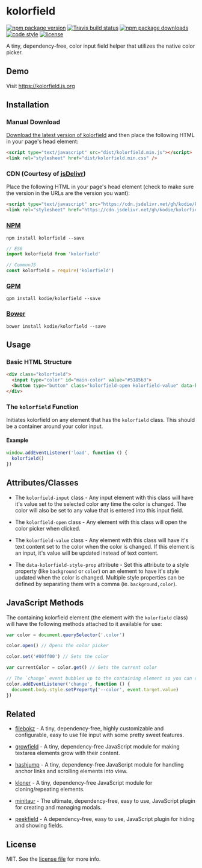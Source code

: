 # kolorfield

[![npm package version](https://img.shields.io/npm/v/kolorfield.svg?style=flat-square)](https://www.npmjs.com/package/kolorfield)
[![Travis build status](https://img.shields.io/travis/com/kodie/kolorfield.svg?style=flat-square)](https://travis-ci.com/kodie/kolorfield)
[![npm package downloads](https://img.shields.io/npm/dt/kolorfield.svg?style=flat-square)](https://www.npmjs.com/package/kolorfield)
[![code style](https://img.shields.io/badge/code_style-standard-yellow.svg?style=flat-square)](https://github.com/standard/standard)
[![license](https://img.shields.io/github/license/kodie/kolorfield.svg?style=flat-square)](license.md)

A tiny, dependency-free, color input field helper that utilizes the native color picker.


## Demo

Visit https://kolorfield.js.org


## Installation


### Manual Download

[Download the latest version of kolorfield](https://github.com/kodie/kolorfield/archive/refs/heads/main.zip) and then place the following HTML in your page's head element:

```html
<script type="text/javascript" src="dist/kolorfield.min.js"></script>
<link rel="stylesheet" href="dist/kolorfield.min.css" />
```


### CDN (Courtesy of [jsDelivr](https://jsdelivr.com))

Place the following HTML in your page's head element (check to make sure the version in the URLs are the version you want):

```html
<script type="text/javascript" src="https://cdn.jsdelivr.net/gh/kodie/kolorfield@0.0.2/dist/kolorfield.min.js"></script>
<link rel="stylesheet" href="https://cdn.jsdelivr.net/gh/kodie/kolorfield@0.0.2/dist/kolorfield.min.css" />
```


### [NPM](https://npmjs.com)

```
npm install kolorfield --save
```

```js
// ES6
import kolorfield from 'kolorfield'

// CommonJS
const kolorfield = require('kolorfield')
```


### [GPM](https://github.com/itsahappymedium/gpm)

```
gpm install kodie/kolorfield --save
```


### [Bower](https://bower.io)

```
bower install kodie/kolorfield --save
```


## Usage


### Basic HTML Structure

```html
<div class="kolorfield">
  <input type="color" id="main-color" value="#5185b3">
  <button type="button" class="kolorfield-open kolorfield-value" data-kolorfield-style-prop="background-color"></button>
</div>
```


### The `kolorfield` Function

Initiates kolorfield on any element that has the `kolorfield` class. This should be a container around your color input.


#### Example

```js
window.addEventListener('load', function () {
  kolorfield()
})
```


## Attributes/Classes

 * The `kolorfield-input` class - Any input element with this class will have it's value set to the selected color any time the color is changed. The color will also be set to any value that is entered into this input field.

 * The `kolorfield-open` class - Any element with this class will open the color picker when clicked.

 * The `kolorfield-value` class - Any element with this class will have it's text content set to the color when the color is changed. If this element is an input, it's value will be updated instead of text content.

 * The `data-kolorfield-style-prop` attribute - Set this attribute to a style property (like `background` or `color`) on an element to have it's style updated when the color is changed. Multiple style properties can be defined by separating them with a comma (ie. `background,color`).


## JavaScript Methods

The containing kolorfield element (the element with the `kolorfield` class) will have the following methods attached to it available for use:

```js
var color = document.querySelector('.color')

color.open() // Opens the color picker

color.set('#00ff00') // Sets the color

var currentColor = color.get() // Gets the current color

// The `change` event bubbles up to the containing element so you can detect changes like so:
color.addEventListener('change', function () {
  document.body.style.setProperty('--color', event.target.value)
})
```


## Related

 - [filebokz](https://github.com/kodie/filebokz) - A tiny, dependency-free, highly customizable and configurable, easy to use file input with some pretty sweet features.

 - [growfield](https://github.com/kodie/growfield) - A tiny, dependency-free JavaScript module for making textarea elements grow with their content.

 - [hashjump](https://github.com/kodie/hashjump) - A tiny, dependency-free JavaScript module for handling anchor links and scrolling elements into view.

 - [kloner](https://github.com/kodie/kloner) - A tiny, dependency-free JavaScript module for cloning/repeating elements.

 - [minitaur](https://github.com/kodie/minitaur) - The ultimate, dependency-free, easy to use, JavaScript plugin for creating and managing modals.

 - [peekfield](https://github.com/kodie/peekfield) - A dependency-free, easy to use, JavaScript plugin for hiding and showing fields.


## License

MIT. See the [license file](license.md) for more info.
